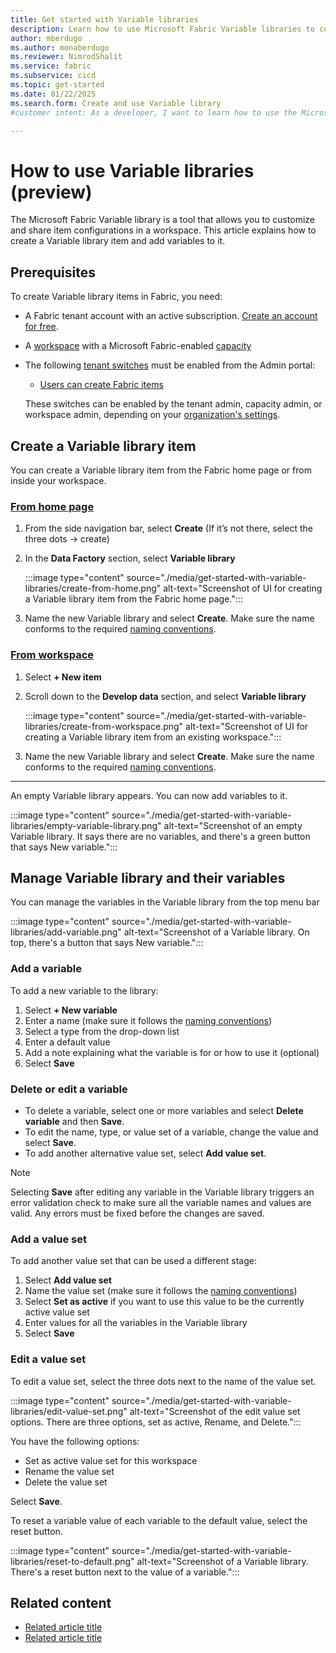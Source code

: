 ```yaml
---
title: Get started with Variable libraries
description: Learn how to use Microsoft Fabric Variable libraries to customize and share item configurations in a workspace.
author: mberdugo
ms.author: monaberdugo
ms.reviewer: NimrodShalit
ms.service: fabric
ms.subservice: cicd
ms.topic: get-started
ms.date: 01/22/2025
ms.search.form: Create and use Variable library
#customer intent: As a developer, I want to learn how to use the Microsoft Fabric Variable library tool to customize and share item configurations in a workspace so that I can manage my content lifecycle.

---
```


# How to use Variable libraries (preview)

The Microsoft Fabric Variable library is a tool that allows you to customize and share item configurations in a workspace. This article explains how to create a Variable library item and add variables to it.

## Prerequisites

To create Variable library items in Fabric, you need:

* A Fabric tenant account with an active subscription. [Create an account for free](../../get-started/fabric-trial.md).
* A [workspace](../../get-started/create-workspaces.md) with a Microsoft Fabric-enabled [capacity](../../enterprise/licenses.md#capacity)
* The following [tenant switches](../../admin/about-tenant-settings.md) must be enabled from the Admin portal:
  * [Users can create Fabric items](../../admin/fabric-switch.md)

  These switches can be enabled by the tenant admin, capacity admin, or workspace admin, depending on your [organization's settings](../../admin/delegate-settings.md).

## Create a Variable library item

You can create a Variable library item from the Fabric home page or from inside your workspace.

### [From home page](#tab/home-page)

1. From the side navigation bar, select **Create** (If it’s not there, select the three dots -> create)
1. In the **Data Factory** section, select **Variable library**

   :::image type="content" source="./media/get-started-with-variable-libraries/create-from-home.png" alt-text="Screenshot of UI for creating a Variable library item from the Fabric home page.":::

1. Name the new Variable library and select **Create**. Make sure the name conforms to the required [naming conventions](./variable-types.md#variable-library-name).

### [From workspace](#tab/workspace)

1. Select **+ New item**
1. Scroll down to the **Develop data** section, and select **Variable library**

   :::image type="content" source="./media/get-started-with-variable-libraries/create-from-workspace.png" alt-text="Screenshot of UI for creating a Variable library item from an existing workspace.":::

1. Name the new Variable library and select **Create**. Make sure the name conforms to the required [naming conventions](./variable-types.md#variable-library-name).

---

An empty Variable library appears. You can now add variables to it.

:::image type="content" source="./media/get-started-with-variable-libraries/empty-variable-library.png" alt-text="Screenshot of an empty Variable library. It says there are no variables, and there's a green button that says New variable.":::

## Manage Variable library and their variables

You can manage the variables in the Variable library from the top menu bar

:::image type="content" source="./media/get-started-with-variable-libraries/add-variable.png" alt-text="Screenshot of a Variable library. On top, there's a button that says New variable.":::

### Add a variable

To add a new variable to the library:

1. Select **+ New variable**
1. Enter a name (make sure it follows the [naming conventions](./variable-types.md#name-of-a-variable-in-the-variable-library))
1. Select a type from the drop-down list
1. Enter a default value
1. Add a note explaining what the variable is for or how to use it (optional)
1. Select **Save**

### Delete or edit a variable

* To delete a variable, select one or more variables and select **Delete variable** and then **Save**.
* To edit the name, type, or value set of a variable, change the value and select **Save**.
* To add another alternative value set, select **Add value set**.

> [!NOTE]
> Selecting **Save** after editing any variable in the Variable library triggers an error validation check to make sure all the variable names and values are valid. Any errors must be fixed before the changes are saved.

### Add a value set

To add another value set that can be used a different stage:

1. Select **Add value set**
1. Name the value set (make sure it follows the [naming conventions](./variable-types.md#variable-types))
1. Select **Set as active** if you want to use this value to be the currently active value set
1. Enter values for all the variables in the Variable library
1. Select **Save**

### Edit a value set

To edit a value set, select the three dots next to the name of the value set.

:::image type="content" source="./media/get-started-with-variable-libraries/edit-value-set.png" alt-text="Screenshot of the edit value set options. There are three options, set as active, Rename, and Delete.":::

You have the following options:

* Set as active value set for this workspace
* Rename the value set
* Delete the value set

Select **Save**.

To reset a variable value of each variable to the default value, select the reset button.

:::image type="content" source="./media/get-started-with-variable-libraries/reset-to-default.png" alt-text="Screenshot of a Variable library. There's a reset button next to the value of a variable.":::

## Related content

* [Related article title](link.md)
* [Related article title](link.md)
